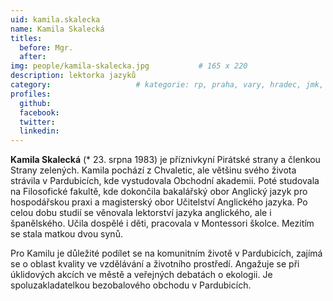 ```yaml
---
uid: kamila.skalecka
name: Kamila Skalecká
titles:
  before: Mgr.
  after:
img: people/kamila-skalecka.jpg           # 165 x 220
description: lektorka jazyků
category:             		# kategorie: rp, praha, vary, hradec, jmk, senat
profiles:
  github:
  facebook:
  twitter:
  linkedin:
---
```


**Kamila Skalecká** (* 23. srpna 1983) je příznivkyní Pirátské strany a členkou
Strany zelených. Kamila pochází z Chvaletic, ale většinu svého života strávila v
Pardubicích, kde vystudovala Obchodní akademii. Poté studovala na Filosofické
fakultě, kde dokončila bakalářský obor Anglický jazyk pro hospodářskou praxi a
magisterský obor Učitelství Anglického jazyka. Po celou dobu studií se věnovala
lektorství jazyka anglického, ale i španělského. Učila dospělé i děti, pracovala
v Montessori školce. Mezitím se stala matkou dvou synů.


Pro Kamilu je důležité podílet se na komunitním životě v Pardubicích, zajímá se
o oblast kvality ve vzdělávání a životního prostředí. Angažuje se při úklidových
akcích ve městě a veřejných debatách o ekologii. Je spoluzakladatelkou
bezobalového obchodu v Pardubicích.
